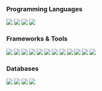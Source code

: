 <h3>Programming Languages</h3>
<p>
  <img src="https://img.shields.io/badge/C/C++-00599D?style=for-the-badge&logo=cplusplus&logoColor=white" />
  <img src="https://img.shields.io/badge/C%23-813084?style=for-the-badge&logo=csharp&logoColor=white" />
  <img src="https://img.shields.io/badge/JavaScript-EAD41C?style=for-the-badge&logo=javascript&logoColor=black" />
  <img src="https://img.shields.io/badge/XAML-0C54C2?style=for-the-badge&logo=xaml&logoColor=white" />
</p>

<h3>Frameworks & Tools</h3>
<p>
  <img src="https://img.shields.io/badge/.Net%20Core-0078D4?style=for-the-badge&logo=dotnet&logoColor=white" />
  <img src="https://img.shields.io/badge/EF%20Core-0078D4?style=for-the-badge&logo=dotnet&logoColor=white" />
  <img src="https://img.shields.io/badge/Identity-813084?style=for-the-badge&logo=dotnet&logoColor=white" />
  <img src="https://img.shields.io/badge/LINQ-813084?style=for-the-badge&logo=dotnet&logoColor=white" />
  <img src="https://img.shields.io/badge/JWT-000000?style=for-the-badge&logo=jsonwebtokens&logoColor=white" />
  <img src="https://img.shields.io/badge/Docker-2496ED?style=for-the-badge&logo=docker&logoColor=white" />
  <img src="https://img.shields.io/badge/RabbitMQ-FF6600?style=for-the-badge&logo=rabbitmq&logoColor=white" />
  <img src="https://img.shields.io/badge/Node.js-7EB903?style=for-the-badge&logo=node.js&logoColor=white" />
  <img src="https://img.shields.io/badge/Express.js-000000?style=for-the-badge&logo=express&logoColor=white" />
  <img src="https://img.shields.io/badge/Mongoose-880000?style=for-the-badge&logo=mongoose&logoColor=white" />
  <img src="https://img.shields.io/badge/WPF-0078D4?style=for-the-badge&logo=windows&logoColor=white" />
  <img src="https://img.shields.io/badge/Win%20Form-0078D4?style=for-the-badge&logo=windows&logoColor=white" />
</p>

<h3>Databases</h3>
<p>
  <img src="https://img.shields.io/badge/MySQL-417399?style=for-the-badge&logo=mysql&logoColor=white" />
  <img src="https://img.shields.io/badge/MSSQL-FFB200?style=for-the-badge&logo=microsoft-sql-server&logoColor=black" />
  <img src="https://img.shields.io/badge/PostgreSQL-4169E1?style=for-the-badge&logo=postgresql&logoColor=white" />
  <img src="https://img.shields.io/badge/MongoDB-4CA448?style=for-the-badge&logo=mongodb&logoColor=white" />
</p>
